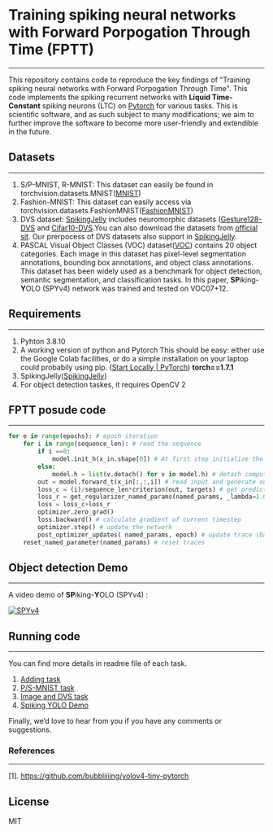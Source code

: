 # Training spiking neural networks with Forward Porpogation Through Time (FPTT) 
--------------

This repository contains code to reproduce the key findings of "Training spiking neural networks with Forward Porpogation Through Time".
This code implements the spiking recurrent networks with **Liquid Time-Constant** spiking neurons (LTC) on [Pytorch]([PyTorch](https://pytorch.org/)) for various tasks. 
This is scientific software, and as such subject to many modifications; we aim to further improve the software to become more user-friendly and extendible in the future. 

## Datasets
-----
1. S/P-MNIST, R-MNIST: This dataset can easily be found in torchvision.datasets.MNIST([MNIST](https://pytorch.org/vision/stable/generated/torchvision.datasets.MNIST.html#torchvision.datasets.MNIST))
2. Fashion-MNIST: This dataset can easily access via torchvision.datasets.FashionMNIST([FashionMNIST](https://pytorch.org/vision/stable/generated/torchvision.datasets.FashionMNIST.html#torchvision.datasets.FashionMNIST))
2. DVS dataset: [SpikingJelly]([SpikingJelly](https://github.com/fangwei123456/spikingjelly)) includes neuromorphic datasets ([Gesture128-DVS](https://openaccess.thecvf.com/content_cvpr_2017/html/Amir_A_Low_Power_CVPR_2017_paper.html) and [Cifar10-DVS]((https://internal-journal.frontiersin.org/articles/10.3389/fnins.2017.00309/full)).You can also download the datasets from [official sit]( https://research.ibm.com/interactive/dvsgesture/). Our prerpocess of DVS datasets also support in  [SpikingJelly]([SpikingJelly](https://github.com/fangwei123456/spikingjelly)). 
4.  PASCAL Visual Object Classes (VOC) dataset([VOC](http://host.robots.ox.ac.uk/pascal/VOC/)) contains 20 object categories. Each image in this dataset has pixel-level segmentation annotations, bounding box annotations, and object class annotations. This dataset has been widely used as a benchmark for object detection, semantic segmentation, and classification tasks. In this paper, **SP**iking-**Y**OLO (SPYv4) network was trained and tested on VOC07+12.

## Requirements
-----
1. Pyhton 3.8.10
2. A working version of python and Pytorch This should be easy: either use the Google Colab facilities, or do a simple installation on your laptop could probabily using pip. ([Start Locally | PyTorch](https://pytorch.org/get-started/locally/)) **torch==1.7.1**
3. SpikingJelly([SpikingJelly](https://github.com/fangwei123456/spikingjelly))
4. For object detection taskes, it requires OpenCV 2

## FPTT posude code
-----
```python
for e in range(epochs): # epoch iteration
    for i in range(sequence_len): # read the sequence
        if i ==0:
            model.init_h(x_in.shape[0]) # At first step initialize the hidden states
        else:
            model.h = list(v.detach() for v in model.h) # detach computation graph from previous timestep
        out = model.forward_t(x_in[:,:,i]) # read input and generate output
        loss_c = (i)/sequence_len*criterion(out, targets) # get prediction loss 
        loss_r = get_regularizer_named_params(named_params, _lambda=1.0 ) # get regularizer loss
        loss = loss_c+loss_r
        optimizer.zero_grad()
        loss.backward() # calculate gradient of current timestep
        optimizer.step() # update the network
        post_optimizer_updates( named_params, epoch) # update trace \bar{w} and \delta{l}
    reset_named_parameter(named_params) # reset traces
```
## Object detection Demo
----
A video demo of **SP**iking-**Y**OLO (SPYv4) :

[![SPYv4](https://i9.ytimg.com/vi_webp/Ue1_RJVfDcw/mqdefault.webp?v=629a1ba9&sqp=CKzo-ZYG&rs=AOn4CLA6pqYdK9OaH4LKNlqGixLDATNG6A)](https://www.youtube.com/watch?v=Ue1_RJVfDcw&ab_channel=BojianYin)

## Running code
---
You can find more details in readme file of each task.
1.  [Adding task](https://github.com/byin-cwi/sFPTT/tree/main/fptt/fptt_AddTask)
2.  [P/S-MNIST task](https://github.com/byin-cwi/sFPTT/tree/main/fptt/fptt_mnist)
3.  [Image and DVS task](https://github.com/byin-cwi/sFPTT/tree/main/fptt/fptt_img)
4.  [Spiking YOLO Demo](https://github.com/byin-cwi/sFPTT/tree/main/fptt/yolo_demo_show)


Finally, we’d love to hear from you if you have any comments or suggestions.


### References
----

[1]. https://github.com/bubbliiiing/yolov4-tiny-pytorch

## License

MIT

[//]: # (These are reference links used in the body of this note and get stripped out when the markdown processor does its job. There is no need to format nicely because it shouldn't be seen. Thanks SO - http://stackoverflow.com/questions/4823468/store-comments-in-markdown-syntax)

   [dill]: <https://github.com/joemccann/dillinger>
   [git-repo-url]: <https://github.com/joemccann/dillinger.git>
   [john gruber]: <http://daringfireball.net>
   [df1]: <http://daringfireball.net/projects/markdown/>
   [markdown-it]: <https://github.com/markdown-it/markdown-it>
   [Ace Editor]: <http://ace.ajax.org>
   [node.js]: <http://nodejs.org>
   [Twitter Bootstrap]: <http://twitter.github.com/bootstrap/>
   [jQuery]: <http://jquery.com>
   [@tjholowaychuk]: <http://twitter.com/tjholowaychuk>
   [express]: <http://expressjs.com>
   [AngularJS]: <http://angularjs.org>
   [Gulp]: <http://gulpjs.com>

   [PlDb]: <https://github.com/joemccann/dillinger/tree/master/plugins/dropbox/README.md>
   [PlGh]: <https://github.com/joemccann/dillinger/tree/master/plugins/github/README.md>
   [PlGd]: <https://github.com/joemccann/dillinger/tree/master/plugins/googledrive/README.md>
   [PlOd]: <https://github.com/joemccann/dillinger/tree/master/plugins/onedrive/README.md>
   [PlMe]: <https://github.com/joemccann/dillinger/tree/master/plugins/medium/README.md>
   [PlGa]: <https://github.com/RahulHP/dillinger/blob/master/plugins/googleanalytics/README.md>
